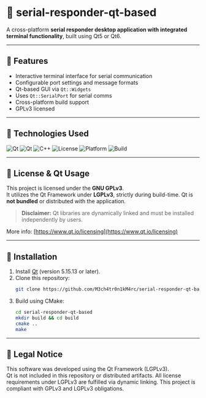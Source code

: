 # 🔌 serial-responder-qt-based
A cross-platform **serial responder desktop application with integrated terminal functionality**, built using Qt5 or Qt6.

---

## 🚀 Features

- Interactive terminal interface for serial communication
- Configurable port settings and message formats
- Qt-based GUI via `Qt::Widgets`
- Uses `Qt::SerialPort` for serial comms
- Cross-platform build support
- GPLv3 licensed

---

## 🧰 Technologies Used

![Qt](https://img.shields.io/badge/Qt-6.5-green.svg)
![Qt](https://img.shields.io/badge/Qt-5.15-green.svg)
![C++](https://img.shields.io/badge/C%2B%2B-17-blue.svg)
![License](https://img.shields.io/badge/License-GPLv3-important.svg)
![Platform](https://img.shields.io/badge/platform-Windows%20%7C%20Linux%20%7C%20macOS-lightgrey.svg)
![Build](https://img.shields.io/badge/build-passing-success.svg)

---

## 📄 License & Qt Usage

This project is licensed under the **GNU GPLv3**.  
It utilizes the Qt Framework under **LGPLv3**, strictly during build-time. Qt is **not bundled** or distributed with the application.

> **Disclaimer:** Qt libraries are dynamically linked and must be installed independently by users.

More info: [https://www.qt.io/licensing](https://www.qt.io/licensing)

---

## 🔧 Installation

1. Install [Qt](https://www.qt.io/download) (version 5.15.13 or later).
2. Clone this repository:
   ```bash
   git clone https://github.com/M3ch4tr0n1kM4rc/serial-responder-qt-based.git
   ```
3. Build using CMake:
   ```bash
   cd serial-responder-qt-based
   mkdir build && cd build
   cmake ..
   make
   ```

---

## 📢 Legal Notice

This software was developed using the Qt Framework (LGPLv3).  
Qt is not included in this repository or distributed artifacts. All license requirements under LGPLv3 are fulfilled via dynamic linking. This project is compliant with GPLv3 and LGPLv3 obligations.
